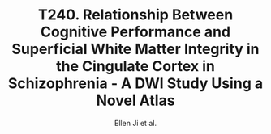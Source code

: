 ---
cat: gaia
subcat: platform
bestof: false
author: Ellen Ji et al.
title: T240. Relationship Between Cognitive Performance and Superficial White Matter Integrity in the Cingulate Cortex in Schizophrenia - A DWI Study Using a Novel Atlas
journal: Biological Psychiatry
year: 2018
type: article
url: https -//linkinghub.elsevier.com/retrieve/pii/S0006322318306796
doi: 10.1016/j.biopsych.2018.02.577
---